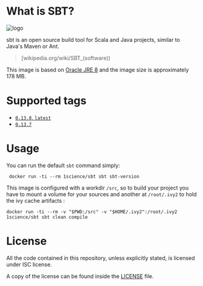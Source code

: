 # What is SBT?

![logo](https://raw.githubusercontent.com/docker-sbt/latest/logo.png)

sbt is an open source build tool for Scala and Java projects, similar to Java's Maven or Ant.

> [wikipedia.org/wiki/SBT_(software))

This image is based on [Oracle JRE 8](https://github.com/1science/docker-java/tree/oracle-jre-8) and the image size is approximately 178 MB.


# Supported tags

-	[`0.13.8`, `latest`](https://github.com/1science/docker-sbt/tree/0.13.8)
-	[`0.13.7`](https://github.com/1science/docker-sbt/tree/0.13.7)


# Usage

You can run the default `sbt` command simply:

```
 docker run -ti --rm 1science/sbt sbt sbt-version 
```

This image is configured with a workdir `/src`, so to build your project you have to mount a volume for your sources and another at `/root/.ivy2` to hold the ivy cache artifacts :

```
docker run -ti --rm -v "$PWD:/src" -v "$HOME/.ivy2":/root/.ivy2 1science/sbt sbt clean compile
```


# License

All the code contained in this repository, unless explicitly stated, is
licensed under ISC license.

A copy of the license can be found inside the [LICENSE](LICENSE) file.